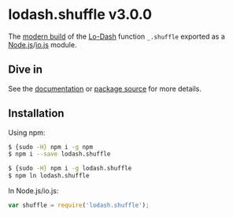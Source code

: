 # lodash.shuffle v3.0.0

The [modern build](https://github.com/lodash/lodash/wiki/Build-Differences) of the [Lo-Dash](https://lodash.com/) function `_.shuffle` exported as a [Node.js](http://nodejs.org/)/[io.js](https://iojs.org/) module.

## Dive in

See the [documentation](https://lodash.com/docs#shuffle) or [package source](https://github.com/lodash/lodash/blob/3.0.0-npm-packages/lodash.shuffle/index.js) for more details.

## Installation

Using npm:

```bash
$ {sudo -H} npm i -g npm
$ npm i --save lodash.shuffle

$ {sudo -H} npm i -g lodash.shuffle
$ npm ln lodash.shuffle
```

In Node.js/io.js:

```js
var shuffle = require('lodash.shuffle');
```
